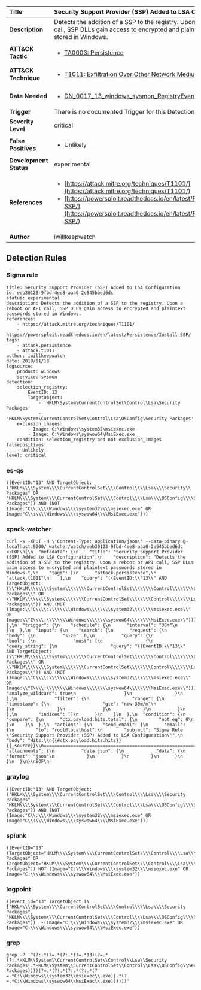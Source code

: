 | Title                    | Security Support Provider (SSP) Added to LSA Configuration       |
|:-------------------------|:------------------|
| **Description**          | Detects the addition of a SSP to the registry. Upon a reboot or API call, SSP DLLs gain access to encrypted and plaintext passwords stored in Windows. |
| **ATT&amp;CK Tactic**    |  <ul><li>[TA0003: Persistence](https://attack.mitre.org/tactics/TA0003)</li></ul>  |
| **ATT&amp;CK Technique** | <ul><li>[T1011: Exfiltration Over Other Network Medium](https://attack.mitre.org/techniques/T1011)</li></ul>  |
| **Data Needed**          | <ul><li>[DN_0017_13_windows_sysmon_RegistryEvent](../Data_Needed/DN_0017_13_windows_sysmon_RegistryEvent.md)</li></ul>  |
| **Trigger**              |  There is no documented Trigger for this Detection Rule yet  |
| **Severity Level**       | critical |
| **False Positives**      | <ul><li>Unlikely</li></ul>  |
| **Development Status**   | experimental |
| **References**           | <ul><li>[https://attack.mitre.org/techniques/T1101/](https://attack.mitre.org/techniques/T1101/)</li><li>[https://powersploit.readthedocs.io/en/latest/Persistence/Install-SSP/](https://powersploit.readthedocs.io/en/latest/Persistence/Install-SSP/)</li></ul>  |
| **Author**               | iwillkeepwatch |


## Detection Rules

### Sigma rule

```
title: Security Support Provider (SSP) Added to LSA Configuration
id: eeb30123-9fbd-4ee8-aaa0-2e545bbed6dc
status: experimental
description: Detects the addition of a SSP to the registry. Upon a reboot or API call, SSP DLLs gain access to encrypted and plaintext passwords stored in Windows.
references:
    - https://attack.mitre.org/techniques/T1101/
    - https://powersploit.readthedocs.io/en/latest/Persistence/Install-SSP/
tags:
    - attack.persistence
    - attack.t1011
author: iwillkeepwatch
date: 2019/01/18
logsource:
    product: windows
    service: sysmon
detection:
    selection_registry:
        EventID: 13
        TargetObject:
            - 'HKLM\System\CurrentControlSet\Control\Lsa\Security Packages'
            - 'HKLM\System\CurrentControlSet\Control\Lsa\OSConfig\Security Packages'
    exclusion_images:
        - Image: C:\Windows\system32\msiexec.exe
        - Image: C:\Windows\syswow64\MsiExec.exe
    condition: selection_registry and not exclusion_images
falsepositives:
    - Unlikely
level: critical

```





### es-qs
    
```
((EventID:"13" AND TargetObject:("HKLM\\\\System\\\\CurrentControlSet\\\\Control\\\\Lsa\\\\Security\\ Packages" OR "HKLM\\\\System\\\\CurrentControlSet\\\\Control\\\\Lsa\\\\OSConfig\\\\Security\\ Packages")) AND (NOT (Image:"C\\:\\\\Windows\\\\system32\\\\msiexec.exe" OR Image:"C\\:\\\\Windows\\\\syswow64\\\\MsiExec.exe")))
```


### xpack-watcher
    
```
curl -s -XPUT -H \'Content-Type: application/json\' --data-binary @- localhost:9200/_watcher/watch/eeb30123-9fbd-4ee8-aaa0-2e545bbed6dc <<EOF\n{\n  "metadata": {\n    "title": "Security Support Provider (SSP) Added to LSA Configuration",\n    "description": "Detects the addition of a SSP to the registry. Upon a reboot or API call, SSP DLLs gain access to encrypted and plaintext passwords stored in Windows.",\n    "tags": [\n      "attack.persistence",\n      "attack.t1011"\n    ],\n    "query": "((EventID:\\"13\\" AND TargetObject:(\\"HKLM\\\\\\\\System\\\\\\\\CurrentControlSet\\\\\\\\Control\\\\\\\\Lsa\\\\\\\\Security\\\\ Packages\\" OR \\"HKLM\\\\\\\\System\\\\\\\\CurrentControlSet\\\\\\\\Control\\\\\\\\Lsa\\\\\\\\OSConfig\\\\\\\\Security\\\\ Packages\\")) AND (NOT (Image:\\"C\\\\:\\\\\\\\Windows\\\\\\\\system32\\\\\\\\msiexec.exe\\" OR Image:\\"C\\\\:\\\\\\\\Windows\\\\\\\\syswow64\\\\\\\\MsiExec.exe\\")))"\n  },\n  "trigger": {\n    "schedule": {\n      "interval": "30m"\n    }\n  },\n  "input": {\n    "search": {\n      "request": {\n        "body": {\n          "size": 0,\n          "query": {\n            "bool": {\n              "must": [\n                {\n                  "query_string": {\n                    "query": "((EventID:\\"13\\" AND TargetObject:(\\"HKLM\\\\\\\\System\\\\\\\\CurrentControlSet\\\\\\\\Control\\\\\\\\Lsa\\\\\\\\Security\\\\ Packages\\" OR \\"HKLM\\\\\\\\System\\\\\\\\CurrentControlSet\\\\\\\\Control\\\\\\\\Lsa\\\\\\\\OSConfig\\\\\\\\Security\\\\ Packages\\")) AND (NOT (Image:\\"C\\\\:\\\\\\\\Windows\\\\\\\\system32\\\\\\\\msiexec.exe\\" OR Image:\\"C\\\\:\\\\\\\\Windows\\\\\\\\syswow64\\\\\\\\MsiExec.exe\\")))",\n                    "analyze_wildcard": true\n                  }\n                }\n              ],\n              "filter": {\n                "range": {\n                  "timestamp": {\n                    "gte": "now-30m/m"\n                  }\n                }\n              }\n            }\n          }\n        },\n        "indices": []\n      }\n    }\n  },\n  "condition": {\n    "compare": {\n      "ctx.payload.hits.total": {\n        "not_eq": 0\n      }\n    }\n  },\n  "actions": {\n    "send_email": {\n      "email": {\n        "to": "root@localhost",\n        "subject": "Sigma Rule \'Security Support Provider (SSP) Added to LSA Configuration\'",\n        "body": "Hits:\\n{{#ctx.payload.hits.hits}}{{_source}}\\n================================================================================\\n{{/ctx.payload.hits.hits}}",\n        "attachments": {\n          "data.json": {\n            "data": {\n              "format": "json"\n            }\n          }\n        }\n      }\n    }\n  }\n}\nEOF\n
```


### graylog
    
```
((EventID:"13" AND TargetObject:("HKLM\\\\System\\\\CurrentControlSet\\\\Control\\\\Lsa\\\\Security Packages" "HKLM\\\\System\\\\CurrentControlSet\\\\Control\\\\Lsa\\\\OSConfig\\\\Security Packages")) AND (NOT (Image:"C\\:\\\\Windows\\\\system32\\\\msiexec.exe" OR Image:"C\\:\\\\Windows\\\\syswow64\\\\MsiExec.exe")))
```


### splunk
    
```
((EventID="13" (TargetObject="HKLM\\\\System\\\\CurrentControlSet\\\\Control\\\\Lsa\\\\Security Packages" OR TargetObject="HKLM\\\\System\\\\CurrentControlSet\\\\Control\\\\Lsa\\\\OSConfig\\\\Security Packages")) NOT (Image="C:\\\\Windows\\\\system32\\\\msiexec.exe" OR Image="C:\\\\Windows\\\\syswow64\\\\MsiExec.exe"))
```


### logpoint
    
```
((event_id="13" TargetObject IN ["HKLM\\\\System\\\\CurrentControlSet\\\\Control\\\\Lsa\\\\Security Packages", "HKLM\\\\System\\\\CurrentControlSet\\\\Control\\\\Lsa\\\\OSConfig\\\\Security Packages"])  -(Image="C:\\\\Windows\\\\system32\\\\msiexec.exe" OR Image="C:\\\\Windows\\\\syswow64\\\\MsiExec.exe"))
```


### grep
    
```
grep -P '^(?:.*(?=.*(?:.*(?=.*13)(?=.*(?:.*HKLM\\System\\CurrentControlSet\\Control\\Lsa\\Security Packages|.*HKLM\\System\\CurrentControlSet\\Control\\Lsa\\OSConfig\\Security Packages))))(?=.*(?!.*(?:.*(?:.*(?=.*C:\\Windows\\system32\\msiexec\\.exe)|.*(?=.*C:\\Windows\\syswow64\\MsiExec\\.exe))))))'
```



